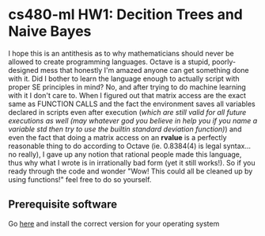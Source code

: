 # cs480-ml HW1: Decition Trees and Naive Bayes
I hope this is an antithesis as to why mathematicians should never be allowed to create programming languages. Octave is a stupid, poorly-designed mess that honestly I'm amazed anyone can get something done with it. Did I bother to learn the language enough to actually script with proper SE principles in mind? No, and after trying to do machine learning with it I don't care to. When I figured out that matrix access are the exact same as FUNCTION CALLS and the fact the environment saves all variables declared in scripts even after execution (*which are still valid for all future executions as well (may whatever god you believe in help you if you name a variable std then try to use the builtin standard deviation function)*) and even the fact that doing a matrix access on an **rvalue** is a perfectly reasonable thing to do according to Octave (ie. 0.8384(4) is legal syntax... no really), I gave up any notion that rational people made this language, thus why what I wrote is in irrationally bad form (yet it still works!). So if you ready through the code and wonder "Wow! This could all be cleaned up by using functions!" feel free to do so yourself.

## Prerequisite software
Go [here](https://www.gnu.org/software/octave/) and install the correct version for your operating system

